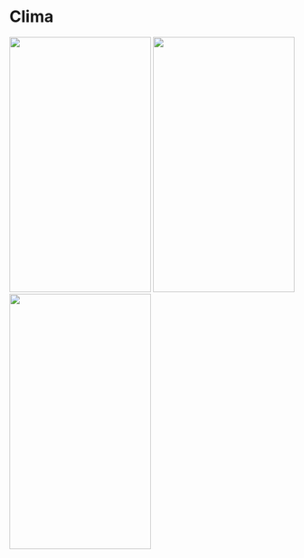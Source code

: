 
# Clima 




<img src="https://user-images.githubusercontent.com/54663987/89912622-6167c700-dc10-11ea-85af-cd1d528f63fa.png" width="250" height="450" > <img src="https://user-images.githubusercontent.com/54663987/89912609-5dd44000-dc10-11ea-8911-5853701d95a6.png" width="250" height="450" > <img src="https://user-images.githubusercontent.com/54663987/89912633-63ca2100-dc10-11ea-9df1-bd2f67561f64.png" width="250" height="450" >






